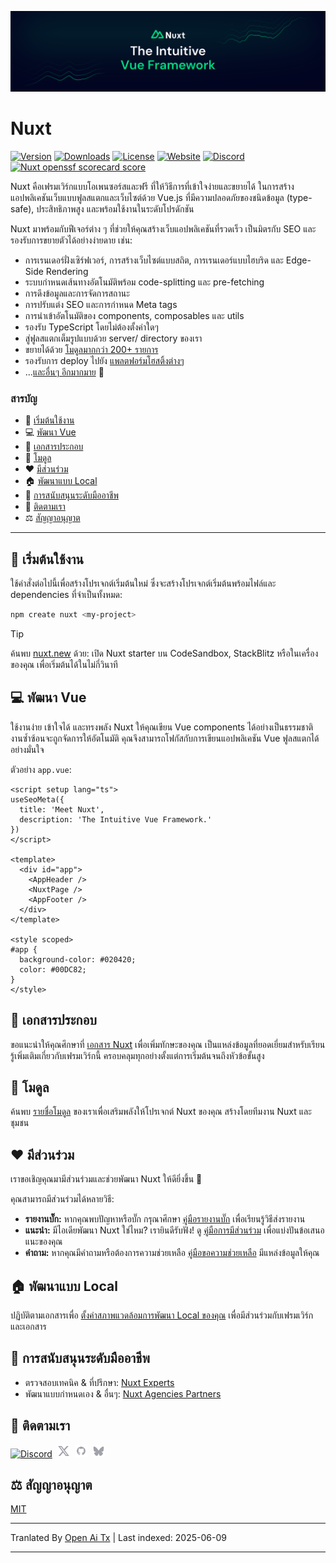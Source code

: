 [![Nuxt banner](https://raw.githubusercontent.com/nuxt/nuxt/main/.github/assets/banner.svg)](https://nuxt.com)

# Nuxt

<p>
  <a href="https://www.npmjs.com/package/nuxt"><img src="https://img.shields.io/npm/v/nuxt.svg?style=flat&colorA=18181B&colorB=28CF8D" alt="Version"></a>
  <a href="https://www.npmjs.com/package/nuxt"><img src="https://img.shields.io/npm/dm/nuxt.svg?style=flat&colorA=18181B&colorB=28CF8D" alt="Downloads"></a>
  <a href="https://github.com/nuxt/nuxt/tree/main/LICENSE"><img src="https://img.shields.io/github/license/nuxt/nuxt.svg?style=flat&colorA=18181B&colorB=28CF8D" alt="License"></a>
  <a href="https://nuxt.com"><img src="https://img.shields.io/badge/Nuxt%20Docs-18181B?logo=nuxt" alt="Website"></a>
  <a href="https://chat.nuxt.dev"><img src="https://img.shields.io/badge/Nuxt%20Discord-18181B?logo=discord" alt="Discord"></a>
  <a href="https://securityscorecards.dev/"><img src="https://api.securityscorecards.dev/projects/github.com/nuxt/nuxt/badge" alt="Nuxt openssf scorecard score"></a>
</p>

Nuxt คือเฟรมเวิร์กแบบโอเพนซอร์สและฟรี ที่ให้วิธีการที่เข้าใจง่ายและขยายได้ ในการสร้างแอปพลิเคชันเว็บแบบฟูลสแตกและเว็บไซต์ด้วย Vue.js ที่มีความปลอดภัยของชนิดข้อมูล (type-safe), ประสิทธิภาพสูง และพร้อมใช้งานในระดับโปรดักชัน

Nuxt มาพร้อมกับฟีเจอร์ต่าง ๆ ที่ช่วยให้คุณสร้างเว็บแอปพลิเคชันที่รวดเร็ว เป็นมิตรกับ SEO และรองรับการขยายตัวได้อย่างง่ายดาย เช่น:
- การเรนเดอร์ฝั่งเซิร์ฟเวอร์, การสร้างเว็บไซต์แบบสถิต, การเรนเดอร์แบบไฮบริด และ Edge-Side Rendering
- ระบบกำหนดเส้นทางอัตโนมัติพร้อม code-splitting และ pre-fetching
- การดึงข้อมูลและการจัดการสถานะ
- การปรับแต่ง SEO และการกำหนด Meta tags
- การนำเข้าอัตโนมัติของ components, composables และ utils
- รองรับ TypeScript โดยไม่ต้องตั้งค่าใดๆ
- สู่ฟูลสแตกเต็มรูปแบบด้วย server/ directory ของเรา
- ขยายได้ด้วย [โมดูลมากกว่า 200+ รายการ](https://nuxt.com/modules)
- รองรับการ deploy ไปยัง [แพลตฟอร์มโฮสติ้งต่างๆ](https://nuxt.com/deploy)
- ...[และอื่นๆ อีกมากมาย](https://nuxt.com) 🚀

### สารบัญ

- 🚀 [เริ่มต้นใช้งาน](#getting-started)
- 💻 [พัฒนา Vue](#vue-development)
- 📖 [เอกสารประกอบ](#documentation)
- 🧩 [โมดูล](#modules)
- ❤️  [มีส่วนร่วม](#contribute)
- 🏠 [พัฒนาแบบ Local](#local-development)
- 🛟 [การสนับสนุนระดับมืออาชีพ](#professional-support)
- 🔗 [ติดตามเรา](#follow-us)
- ⚖️ [สัญญาอนุญาต](#license)

---

## <a name="getting-started">🚀 เริ่มต้นใช้งาน</a>

ใช้คำสั่งต่อไปนี้เพื่อสร้างโปรเจกต์เริ่มต้นใหม่ ซึ่งจะสร้างโปรเจกต์เริ่มต้นพร้อมไฟล์และ dependencies ที่จำเป็นทั้งหมด:

```bash
npm create nuxt <my-project>
```

> [!TIP]
> ค้นพบ [nuxt.new](https://nuxt.new) ด้วย: เปิด Nuxt starter บน CodeSandbox, StackBlitz หรือในเครื่องของคุณ เพื่อเริ่มต้นได้ในไม่กี่วินาที

## <a name="vue-development">💻 พัฒนา Vue</a>

ใช้งานง่าย เข้าใจได้ และทรงพลัง Nuxt ให้คุณเขียน Vue components ได้อย่างเป็นธรรมชาติ งานซ้ำซ้อนจะถูกจัดการให้อัตโนมัติ คุณจึงสามารถโฟกัสกับการเขียนแอปพลิเคชัน Vue ฟูลสแตกได้อย่างมั่นใจ

ตัวอย่าง `app.vue`:

```vue
<script setup lang="ts">
useSeoMeta({
  title: 'Meet Nuxt',
  description: 'The Intuitive Vue Framework.'
})
</script>

<template>
  <div id="app">
    <AppHeader />
    <NuxtPage />
    <AppFooter />
  </div>
</template>

<style scoped>
#app {
  background-color: #020420;
  color: #00DC82;
}
</style>
```

## <a name="documentation">📖 เอกสารประกอบ</a>

ขอแนะนำให้คุณศึกษาที่ [เอกสาร Nuxt](https://nuxt.com/docs) เพื่อเพิ่มทักษะของคุณ เป็นแหล่งข้อมูลที่ยอดเยี่ยมสำหรับเรียนรู้เพิ่มเติมเกี่ยวกับเฟรมเวิร์กนี้ ครอบคลุมทุกอย่างตั้งแต่การเริ่มต้นจนถึงหัวข้อขั้นสูง

## <a name="modules">🧩 โมดูล</a>

ค้นพบ [รายชื่อโมดูล](https://nuxt.com/modules) ของเราเพื่อเสริมพลังให้โปรเจกต์ Nuxt ของคุณ สร้างโดยทีมงาน Nuxt และชุมชน

## <a name="contribute">❤️ มีส่วนร่วม</a>

เราขอเชิญคุณมามีส่วนร่วมและช่วยพัฒนา Nuxt ให้ดียิ่งขึ้น 💚

คุณสามารถมีส่วนร่วมได้หลายวิธี:
- **รายงานบั๊ก:** หากคุณพบปัญหาหรือบั๊ก กรุณาศึกษา [คู่มือรายงานบั๊ก](https://nuxt.com/docs/community/reporting-bugs) เพื่อเรียนรู้วิธีส่งรายงาน
- **แนะนำ:** มีไอเดียพัฒนา Nuxt ใช่ไหม? เรายินดีรับฟัง! ดู [คู่มือการมีส่วนร่วม](https://nuxt.com/docs/community/contribution) เพื่อแบ่งปันข้อเสนอแนะของคุณ
- **คำถาม:** หากคุณมีคำถามหรือต้องการความช่วยเหลือ [คู่มือขอความช่วยเหลือ](https://nuxt.com/docs/community/getting-help) มีแหล่งข้อมูลให้คุณ

## <a name="local-development">🏠 พัฒนาแบบ Local</a>

ปฏิบัติตามเอกสารเพื่อ [ตั้งค่าสภาพแวดล้อมการพัฒนา Local ของคุณ](https://nuxt.com/docs/community/framework-contribution#setup) เพื่อมีส่วนร่วมกับเฟรมเวิร์กและเอกสาร

## <a name="professional-support">🛟 การสนับสนุนระดับมืออาชีพ</a>

- ตรวจสอบเทคนิค & ที่ปรึกษา: [Nuxt Experts](https://nuxt.com/enterprise/support)
- พัฒนาแบบกำหนดเอง & อื่นๆ: [Nuxt Agencies Partners](https://nuxt.com/enterprise/agencies)

## <a name="follow-us">🔗 ติดตามเรา</a>

<p valign="center">
  <a href="https://go.nuxt.com/discord"><img width="20px" src="https://raw.githubusercontent.com/nuxt/nuxt/main/.github/assets/discord.svg" alt="Discord"></a>&nbsp;&nbsp;<a href="https://go.nuxt.com/x"><img width="20px" src="https://raw.githubusercontent.com/nuxt/nuxt/main/.github/assets/twitter.svg" alt="Twitter"></a>&nbsp;&nbsp;<a href="https://go.nuxt.com/github"><img width="20px" src="https://raw.githubusercontent.com/nuxt/nuxt/main/.github/assets/github.svg" alt="GitHub"></a>&nbsp;&nbsp;<a href="https://go.nuxt.com/bluesky"><img width="20px" src="https://raw.githubusercontent.com/nuxt/nuxt/main/.github/assets/bluesky.svg" alt="Bluesky"></a>
</p>

## <a name="license">⚖️ สัญญาอนุญาต</a>

[MIT](https://github.com/nuxt/nuxt/tree/main/LICENSE)



---


Tranlated By [Open Ai Tx](https://github.com/OpenAiTx/OpenAiTx) | Last indexed: 2025-06-09


---